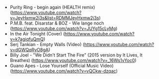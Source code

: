 - Purity Ring - begin again (HEALTH remix) (https://www.youtube.com/watch?v=JeyHxmw2j3s&list=RDMMJeyHxmw2j3s)
- P.M.B. feat. Disarstar & BOZ - Wie lange noch (https://www.youtube.com/watch?v=JUYg15cLyMg)
- In the Air Tonight (Cover) (https://www.youtube.com/watch?v=k7agiqfuQmQ)
- Serj Tankian - Empty Walls (Video) (https://www.youtube.com/watch?v=dGWQqRyO8gA)
- Billy Joel - "We Didn't Start The Fire" (2015 version by It Lives, It Breathes) (https://www.youtube.com/watch?v=_16Ws1vYoc0)
- Guano Apes - Lose Yourself (Official Music Video) (https://www.youtube.com/watch?v=vQCkw-dzqac)
